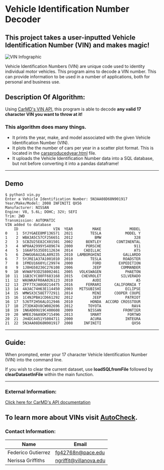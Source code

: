 # Vehicle Identification Number Decoder

## This project takes a user-inputted Vehicle Identification Number (VIN) and makes magic!
![VIN Infographic](https://www.cerchio.com/wp-content/uploads/2017/12/Untitled.png)


Vehicle Identification Numbers (VIN) are unique code used to identity individual motor vehicles. 
This program aims to decode a VIN number. This can provide information to be used in a number of applications, both for personal and business use.

## Description Of Algorithm:

Using [CarMD's VIN API](https://www.carmd.com/api/), this program is able to decode **any valid 17 character VIN you want to throw at it!**

### This algorithm does many things.
- It prints the year, make, and model associated with the given Vehicle Identification Number (VIN).
- It plots the the number of cars per year in a scatter plot format. This is located in the [carsproducedyear.html](https://nerissagrif.github.io/vehicle-identification-number/carsproducedyear.html) file.
- It uploads the Vehicle Identification Number data into a SQL database, but not before converting it into a pandas dataframe!
---


## Demo

```
$ python3 vin.py
Enter a Vehicle Identification Number: 5N3AA08D68N901917
Year/Make/Model: 2008 INFINITI QX56
Manufacturer: NISSAN
Engine: V8, 5.6L; DOHC; 32V; SEFI
Trim: 2WD
Transmission: AUTOMATIC
VIN added to database
    ID                VIN  YEAR         MAKE             MODEL
0    1  5YJYGAEE8MF136571  2021        TESLA           MODEL Y
1    2  WBA3A5C57CF256651  2012          BMW               328
2    3  SCBZU25E82CX01501  2002      BENTLEY       CONTINENTAL
3    4  WP0AA2999YS489674  2000      PORSCHE               911
4    5  1G6AF5S35E0112634  2014     CADILLAC               ATS
5    6  ZHWGU6AU2ALA09235  2010  LAMBORGHINI          GALLARDO
6    7  5YJRE1A37A1001010  2010        TESLA          ROADSTER
7    8  1FMEU1660YLC29974  2000         FORD        EXPEDITION
8    9  1J8HG58236C276108  2006         JEEP         COMMANDER
9   10  WVWAF93D258002461  2005   VOLKSWAGEN           PHAETON
10  11  1GB3CYC80FF683168  2015    CHEVROLET         SILVERADO
11  12  WAUWKAFR0AA026123  2010         AUDI                A5
12  13  ZFF77XJA0G0214475  2016      FERRARI      CALIFORNIA T
13  14  4A3AC74H63E114450  2003   MITSUBISHI           ECLIPSE
14  15  WMWSX3C58ET772911  2014         MINI      COOPER COUPE
15  16  1C4NJPBA1CD661292  2012         JEEP           PATRIOT
16  17  5J6TF2H56ALO12946  2010        HONDA  ACCORD CROSSTOUR
17  18  2T3DK4DV8CW082696  2012       TOYOTA              RAV4
18  19  1N6AD09U19C400608  2009       NISSAN          FRONTIER
19  20  WMEEJ9AA9DK715496  2013        SMART            FORTWO
20  21  JH4DC4451YS004711  2000        ACURA           INTEGRA
21  22  5N3AA08D68N901917  2008     INFINITI              QX56
```
---

## Guide:

When prompted, enter your 17 character Vehicle Identification Number (VIN) into the command line.

If you wish to clear the current dataset, use **loadSQLfromFile** followed by **clearDatasetInFile** within the main function.

---

### External Information:


[Click here for CarMD's API documentation](https://api.carmd.com/member/docs#vin-decode)

To learn more about VINs visit [AutoCheck](https://www.autocheck.com/vehiclehistory/vin-basics).
---

### Contact Information:

Name | Email
---- | -----
Federico Gutierrez | fg42768n@pace.edu
Nerissa Griffiths | ngriffit@villanova.edu

